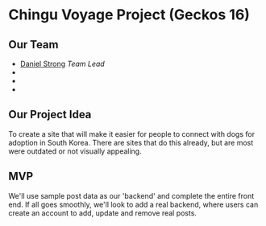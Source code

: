 # Chingu Voyage Project (Geckos 16)

## Our Team
- [Daniel Strong](https://github.com/dastrong) *Team Lead*
- []()
- []()
- []()

## Our Project Idea
To create a site that will make it easier for people to connect with dogs for adoption in South Korea. There are sites that do this already, but are most were outdated or not visually appealing.

## MVP
We'll use sample post data as our 'backend' and complete the entire front end. If all goes smoothly, we'll look to add a real backend, where users can create an account to add, update and remove real posts.